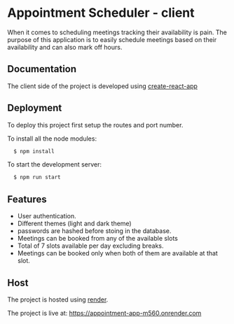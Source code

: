 
# Appointment Scheduler - client

When it comes to scheduling meetings tracking their availability is pain. The purpose of this application is to easily schedule meetings based on their availability and can also mark off hours. 



## Documentation

The client side of the project is developed using 
[create-react-app](https://legacy.reactjs.org/docs/getting-started.html)


## Deployment

To deploy this project first setup the routes and port number.

To install all the node modules: 

```bash
  $ npm install
```

To start the development server: 

```bash
  $ npm run start
```




## Features

* User authentication.
* Different themes (light and dark theme)
* passwords are hashed before stoing in the database. 
* Meetings can be booked from any of the available slots
* Total of 7 slots available per day excluding breaks.
* Meetings can be booked only when both of them are available at that slot.


## Host

The project is hosted using [render](https://render.com/). 

The project is live at: https://appointment-app-m560.onrender.com

